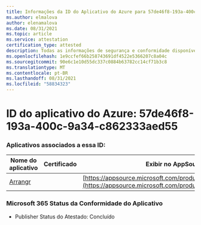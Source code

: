 ```yaml
---
title: Informações da ID do Aplicativo do Azure para 57de46f8-193a-400c-9a34-c862333aed55
ms.author: elmalova
author: elenamalova
ms.date: 08/31/2021
ms.topic: article
ms.service: attestation
certification_type: attested
description: Todas as informações de segurança e conformidade disponíveis para 57de46f8-193a-400c-9a34-c862333aed55.
ms.openlocfilehash: 1e9ccfef66b258743691df4522e5366207c8a04c
ms.sourcegitcommit: 90e6c1e10d55dc337c0884b63782cc14cf71b3c8
ms.translationtype: MT
ms.contentlocale: pt-BR
ms.lasthandoff: 08/31/2021
ms.locfileid: "58834323"
---
```

# <a name="azure-app-id-57de46f8-193a-400c-9a34-c862333aed55"></a>ID do aplicativo do Azure: 57de46f8-193a-400c-9a34-c862333aed55


### <a name="apps-associated-with-this-id"></a>Aplicativos associados a essa ID:
| **Nome do aplicativo** | **Certificado** | **Exibir no AppSource** |
|--------------|---------------|-----------------------|
| [Arrangr](https://docs.microsoft.com/microsoft-365-app-certification/forward/WA200002975) |  | [https://appsource.microsoft.com/product/office/WA200002975](https://appsource.microsoft.com/product/office/WA200002975) |

### <a name="microsoft-365-app-compliance-status"></a>Microsoft 365 Status da Conformidade do Aplicativo
- Publisher Status do Atestado: Concluído
